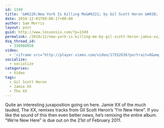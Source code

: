 ```yaml
---
id: 1349
title: '&#8220;New York Is Killing Me&#8221; by Gil Scott Heron &#038; Jamie XX'
date: 2010-12-01T09:08:17+00:00
author: Sam Morris
layout: post
guid: http://www.lessonsix.com/?p=1349
permalink: /2010/12/new-york-is-killing-me-by-gil-scott-heron-jamie-xx/
dsq_thread_id:
  - 336088050
video:
  - '<iframe src="http://player.vimeo.com/video/17552636?portrait=0&amp;color=009aff" width="540" height="304" frameborder="0"></iframe>'
socialize:
  - socialize
categories:
  - Video
tags:
  - Gil Scott Heron
  - Jamie XX
  - The XX
---
```

Quite an interesting juxaposition going on here. Jamie XX of the much lauded, The XX, remixes tracks from Gil Scott Heron&#8217;s &#8220;I&#8217;m New Here&#8221;. If you like the sound of this then even better news, he&#8217;s remixing the entire album. &#8220;We&#8217;re New Here&#8221; is due out on the 21st of February 2011.